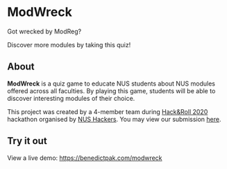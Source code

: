 # ModWreck

Got wrecked by ModReg?

Discover more modules by taking this quiz!

## About

**ModWreck** is a quiz game to educate NUS students about NUS modules offered across all faculties. By playing this game, students will be able to discover interesting modules of their choice.

This project was created by a 4-member team during [Hack&Roll 2020](https://hacknroll2020.devpost.com/) hackathon organised by [NUS Hackers](https://nushackers.org/). You may view our submission [here](https://devpost.com/software/modwreck).

## Try it out

View a live demo: https://benedictpak.com/modwreck
